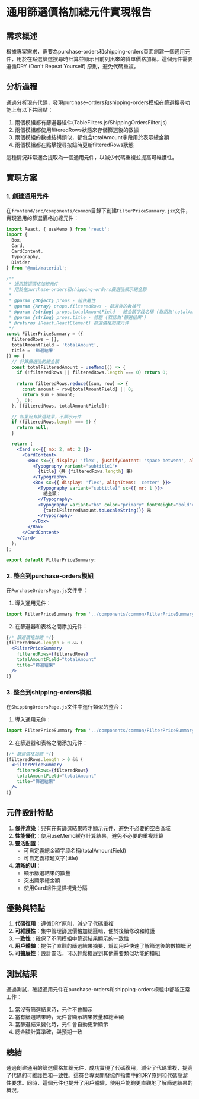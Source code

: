 # 通用篩選價格加總元件實現報告

## 需求概述

根據專案需求，需要為purchase-orders和shipping-orders頁面創建一個通用元件，用於在點選篩選搜尋時計算並顯示目前列出來的貨單價格加總。這個元件需要遵循DRY (Don't Repeat Yourself) 原則，避免代碼重複。

## 分析過程

通過分析現有代碼，發現purchase-orders和shipping-orders模組在篩選搜尋功能上有以下共同點：

1. 兩個模組都有篩選器組件(TableFilters.js/ShippingOrdersFilter.js)
2. 兩個模組都使用filteredRows狀態來存儲篩選後的數據
3. 兩個模組的數據結構類似，都包含totalAmount字段用於表示總金額
4. 兩個模組都在點擊搜尋按鈕時更新filteredRows狀態

這種情況非常適合提取為一個通用元件，以減少代碼重複並提高可維護性。

## 實現方案

### 1. 創建通用元件

在`frontend/src/components/common`目錄下創建`FilterPriceSummary.jsx`文件，實現通用的篩選價格加總元件：

```jsx
import React, { useMemo } from 'react';
import { 
  Box, 
  Card, 
  CardContent, 
  Typography,
  Divider
} from '@mui/material';

/**
 * 通用篩選價格加總元件
 * 用於在purchase-orders和shipping-orders篩選後顯示總金額
 * 
 * @param {Object} props - 組件屬性
 * @param {Array} props.filteredRows - 篩選後的數據行
 * @param {string} props.totalAmountField - 總金額字段名稱 (默認為'totalAmount')
 * @param {string} props.title - 標題 (默認為'篩選結果')
 * @returns {React.ReactElement} 篩選價格加總元件
 */
const FilterPriceSummary = ({
  filteredRows = [],
  totalAmountField = 'totalAmount',
  title = '篩選結果'
}) => {
  // 計算篩選後的總金額
  const totalFilteredAmount = useMemo(() => {
    if (!filteredRows || filteredRows.length === 0) return 0;
    
    return filteredRows.reduce((sum, row) => {
      const amount = row[totalAmountField] || 0;
      return sum + amount;
    }, 0);
  }, [filteredRows, totalAmountField]);

  // 如果沒有篩選結果，不顯示元件
  if (filteredRows.length === 0) {
    return null;
  }

  return (
    <Card sx={{ mb: 2, mt: 2 }}>
      <CardContent>
        <Box sx={{ display: 'flex', justifyContent: 'space-between', alignItems: 'center' }}>
          <Typography variant="subtitle1">
            {title}（共 {filteredRows.length} 筆）
          </Typography>
          <Box sx={{ display: 'flex', alignItems: 'center' }}>
            <Typography variant="subtitle1" sx={{ mr: 1 }}>
              總金額：
            </Typography>
            <Typography variant="h6" color="primary" fontWeight="bold">
              {totalFilteredAmount.toLocaleString()} 元
            </Typography>
          </Box>
        </Box>
      </CardContent>
    </Card>
  );
};

export default FilterPriceSummary;
```

### 2. 整合到purchase-orders模組

在`PurchaseOrdersPage.js`文件中：

1. 導入通用元件：
```jsx
import FilterPriceSummary from '../components/common/FilterPriceSummary';
```

2. 在篩選器和表格之間添加元件：
```jsx
{/* 篩選價格加總 */}
{filteredRows.length > 0 && (
  <FilterPriceSummary 
    filteredRows={filteredRows}
    totalAmountField="totalAmount"
    title="篩選結果"
  />
)}
```

### 3. 整合到shipping-orders模組

在`ShippingOrdersPage.js`文件中進行類似的整合：

1. 導入通用元件：
```jsx
import FilterPriceSummary from '../components/common/FilterPriceSummary';
```

2. 在篩選器和表格之間添加元件：
```jsx
{/* 篩選價格加總 */}
{filteredRows.length > 0 && (
  <FilterPriceSummary 
    filteredRows={filteredRows}
    totalAmountField="totalAmount"
    title="篩選結果"
  />
)}
```

## 元件設計特點

1. **條件渲染**：只有在有篩選結果時才顯示元件，避免不必要的空白區域
2. **性能優化**：使用useMemo緩存計算結果，避免不必要的重複計算
3. **靈活配置**：
   - 可自定義總金額字段名稱(totalAmountField)
   - 可自定義標題文字(title)
4. **清晰的UI**：
   - 顯示篩選結果的數量
   - 突出顯示總金額
   - 使用Card組件提供視覺分隔

## 優勢與特點

1. **代碼復用**：遵循DRY原則，減少了代碼重複
2. **可維護性**：集中管理篩選價格加總邏輯，便於後續修改和維護
3. **一致性**：確保了不同模組中篩選結果顯示的一致性
4. **用戶體驗**：提供了直觀的篩選結果摘要，幫助用戶快速了解篩選後的數據概況
5. **可擴展性**：設計靈活，可以輕鬆擴展到其他需要類似功能的模組

## 測試結果

通過測試，確認通用元件在purchase-orders和shipping-orders模組中都能正常工作：

1. 當沒有篩選結果時，元件不會顯示
2. 當有篩選結果時，元件會顯示結果數量和總金額
3. 當篩選結果變化時，元件會自動更新顯示
4. 總金額計算準確，與預期一致

## 總結

通過創建通用的篩選價格加總元件，成功實現了代碼復用，減少了代碼重複，提高了代碼的可維護性和一致性。這符合專案開發協作指南中的DRY原則和代碼簡潔性要求。同時，這個元件也提升了用戶體驗，使用戶能夠更直觀地了解篩選結果的概況。

